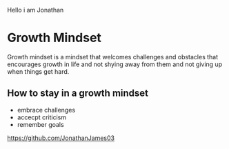 Hello i am Jonathan

# Growth Mindset

Growth mindset is a mindset that  welcomes challenges and obstacles that encourages growth in life and not shying away from them and not giving up when things get hard.

## How to stay in a growth mindset

- embrace challenges
- accecpt criticism 
- remember goals

<https://github.com/JonathanJames03>
